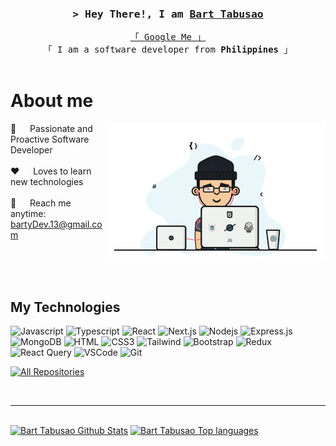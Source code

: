 
<!-- Intro  -->
<h3 align="center">
        <samp>&gt; Hey There!, I am
                <b><a target="_blank" href="https://alsiam.com](https://dazzling-pothos-ef8f6a.netlify.app">Bart Tabusao</a></b>
        </samp>
</h3>


<p align="center"> 
  <samp>
    <a href="https://www.google.com/search?q=Bart Tabusao">「 Google Me 」</a>
    <br>
    「 I am a software developer from <b>Philippines</b> 」
    <br>
    <br>
  </samp>
</p>

<!-- About Section -->
 # About me

<p>
 <img align="right" width="350" src="/img/coding.gif" alt="Coding gif" />
  
 🚀 &emsp; Passionate and Proactive Software Developer <br/><br/>
 ❤️ &emsp; Loves to learn new technologies <br/><br/>
 📧 &emsp; Reach me anytime: bartyDev.13@gmail.com <br/><br/>
 
</p>

<br/>
<br/>

## My Technologies

![Javascript](https://img.shields.io/badge/Javascript-F0DB4F?style=for-the-badge&labelColor=black&logo=javascript&logoColor=F0DB4F)
![Typescript](https://img.shields.io/badge/Typescript-007acc?style=for-the-badge&labelColor=black&logo=typescript&logoColor=007acc)
![React](https://img.shields.io/badge/-React-61DBFB?style=for-the-badge&labelColor=black&logo=react&logoColor=61DBFB)
![Next.js](https://img.shields.io/badge/next.js-000000?style=for-the-badge&logo=nextdotjs&logoColor=white)
![Nodejs](https://img.shields.io/badge/Nodejs-3C873A?style=for-the-badge&labelColor=black&logo=node.js&logoColor=3C873A)
![Express.js](https://img.shields.io/badge/Express.js-000000?style=for-the-badge&logo=express&logoColor=white)
![MongoDB](https://img.shields.io/badge/MongoDB-4EA94B?style=for-the-badge&logo=mongodb&logoColor=white)
![HTML](https://img.shields.io/badge/HTML5-E34F26?style=for-the-badge&logo=html5&logoColor=white)
![CSS3](https://img.shields.io/badge/CSS3-1572B6?style=for-the-badge&logo=css3&logoColor=white)
![Tailwind](https://img.shields.io/badge/Tailwind_CSS-092749?style=for-the-badge&logo=tailwindcss&logoColor=06B6D4&labelColor=000000)
![Bootstrap](https://img.shields.io/badge/Bootstrap-563D7C?style=for-the-badge&logo=bootstrap&logoColor=white)
![Redux](https://img.shields.io/badge/Redux-593D88?style=for-the-badge&logo=redux&logoColor=white)
![React Query](https://img.shields.io/badge/-React_Query-FF4154?style=for-the-badge&logo=react%20query&logoColor=white)
![VSCode](https://img.shields.io/badge/Visual_Studio-0078d7?style=for-the-badge&logo=visual%20studio&logoColor=white)
![Git](https://img.shields.io/badge/Git-F05032?style=for-the-badge&logo=git&logoColor=white)

<p align="left">
  <a href="https://github.com/Bart-15?tab=repositories" target="_blank"><img alt="All Repositories" title="All Repositories" src="https://img.shields.io/badge/-All%20Repos-2962FF?style=for-the-badge&logo=koding&logoColor=white"/></a>
</p>



<br/>
<hr/>
<br/>

<a> 
  <a href="https://github.com/Bart-15"><img alt="Bart Tabusao Github Stats" src="https://denvercoder1-github-readme-stats.vercel.app/api?username=Bart-15&show_icons=true&count_private=true&theme=react&border_color=7F3FBF&bg_color=0D1117&title_color=F85D7F&icon_color=F8D866" height="192px" width="49.5%"/></a>
  <a href="https://github.com/Bart-15"><img alt="Bart Tabusao Top languages" src="https://denvercoder1-github-readme-stats.vercel.app/api/top-langs/?username=Bart-15&langs_count=8&layout=compact&theme=react&border_color=7F3FBF&bg_color=0D1117&title_color=F85D7F&icon_color=F8D866" height="192px" width="49.5%"/></a>
  <br/>
</a>
